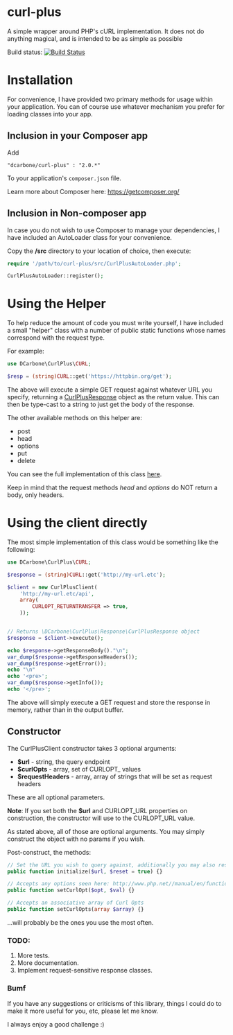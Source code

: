 curl-plus
======

A simple wrapper around PHP's cURL implementation.  It does not do anything magical, and is intended to be as simple as possible

Build status: [![Build Status](https://travis-ci.org/dcarbone/curl-plus.svg?branch=master)](https://travis-ci.org/dcarbone/curl-plus)

# Installation

For convenience, I have provided two primary methods for usage within your application.  You can of course use whatever mechanism
you prefer for loading classes into your app.

## Inclusion in your Composer app

Add

```
"dcarbone/curl-plus" : "2.0.*"
```

To your application's ``` composer.json ``` file.

Learn more about Composer here: <a href="https://getcomposer.org/">https://getcomposer.org/</a>

## Inclusion in Non-composer app

In case you do not wish to use Composer to manage your dependencies, I have included an AutoLoader class for your
convenience.

Copy the **/src** directory to your location of choice, then execute:

```php
require '/path/to/curl-plus/src/CurlPlusAutoLoader.php';

CurlPlusAutoLoader::register();
```

# Using the Helper

To help reduce the amount of code you must write yourself, I have included a small "helper" class
with a number of public static functions whose names correspond with the request type.

For example:

```php
use DCarbone\CurlPlus\CURL;

$resp = (string)CURL::get('https://httpbin.org/get');
```

The above will execute a simple GET request against whatever URL you specify, returning a
[CurlPlusResponse](src/Response/CurlPlusResponse.php) object as the return value.  This can then be
type-cast to a string to just get the body of the response.

The other available methods on this helper are:

- post
- head
- options
- put
- delete

You can see the full implementation of this class [here](src/CURL.php).

Keep in mind that the request methods *head* and *options* do NOT return a body, only headers.

# Using the client directly

The most simple implementation of this class would be something like the following:

```php
use DCarbone\CurlPlus\CURL;

$response = (string)CURL::get('http://my-url.etc');

$client = new CurlPlusClient(
    'http://my-url.etc/api',
    array(
        CURLOPT_RETURNTRANSFER => true,
    ));


// Returns \DCarbone\CurlPlus\Response\CurlPlusResponse object
$response = $client->execute();

echo $response->getResponseBody()."\n";
var_dump($response->getResponseHeaders());
var_dump($response->getError());
echo "\n"
echo '<pre>';
var_dump($response->getInfo());
echo '</pre>';
```

The above will simply execute a GET request and store the response in memory, rather than in the output buffer.

## Constructor

The CurlPlusClient constructor takes 3 optional arguments:

* **$url** - string, the query endpoint
* **$curlOpts** - array, set of CURLOPT_ values
* **$requestHeaders** - array, array of strings that will be set as request headers

These are all optional parameters.

**Note**: If you set both the **$url** and CURLOPT_URL properties on construction, the constructor will use to the CURLOPT_URL value.

As stated above, all of those are optional arguments.  You may simply construct the object with no params if you wish.

Post-construct, the methods:

```php
// Set the URL you wish to query against, additionally you may also reset any existing curl opts
public function initialize($url, $reset = true) {}

// Accepts any options seen here: http://www.php.net//manual/en/function.curl-setopt.php
public function setCurlOpt($opt, $val) {}

// Accepts an associative array of Curl Opts
public function setCurlOpts(array $array) {}
```

...will probably be the ones you use the most often.

### TODO:

1. More tests.
2. More documentation.
3. Implement request-sensitive response classes.

### Bumf

If you have any suggestions or criticisms of this library, things I could do to make it more useful for you, etc, please let me know.

I always enjoy a good challenge :)
